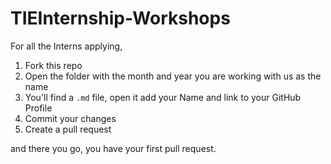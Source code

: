 # TIEInternship-Workshops

For all the Interns applying, 
1. Fork this repo
2. Open the folder with the month and year you are working with us as the name
3. You'll find a `.md` file, open it add your Name and link to your GitHub Profile
4. Commit your changes
5. Create a pull request

and there you go, you have your first pull request.
